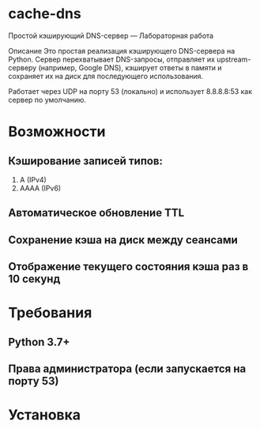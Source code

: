 # cache-dns


Простой кэширующий DNS-сервер — Лабораторная работа

Описание
Это простая реализация кэширующего DNS-сервера на Python. Сервер перехватывает DNS-запросы, отправляет их upstream-серверу (например, Google DNS), кэширует ответы в памяти и сохраняет их на диск для последующего использования.

Работает через UDP на порту 53 (локально) и использует 8.8.8.8:53 как сервер по умолчанию.

# Возможности

## Кэширование записей типов:
1. A (IPv4)
2. AAAA (IPv6)
## Автоматическое обновление TTL
## Сохранение кэша на диск между сеансами
## Отображение текущего состояния кэша раз в 10 секунд

# Требования

## Python 3.7+
## Права администратора (если запускается на порту 53)

# Установка
